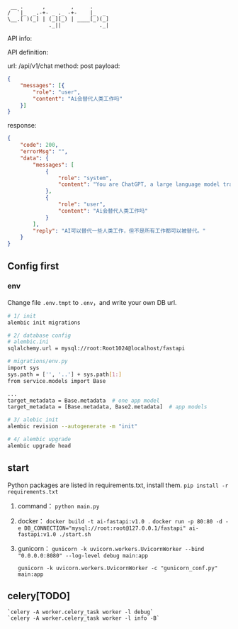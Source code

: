
     __ .      ,        ,     .     
    /  `|_  _.-+- _ ._ -+-    |_  _ 
    \__.[ )(_] | (_][_) | ____[_)(_]
                 ._||            ._|


API info:


API definition:


url: /api/v1/chat
method: post
payload: 

```json
{
    "messages": [{
        "role": "user",
        "content": "Ai会替代人类工作吗"
    }]
}
```

response:

```json
{
    "code": 200,
    "errorMsg": "",
    "data": {
        "messages": [
            {
                "role": "system",
                "content": "You are ChatGPT, a large language model trained by OpenAI. Answer as concisely as possible."
            },
            {
                "role": "user",
                "content": "Ai会替代人类工作吗"
            }
        ],
        "reply": "AI可以替代一些人类工作，但不是所有工作都可以被替代。"
    }
}
```


## Config first

### env
Change file `.env.tmpt` to `.env`，and write your own DB url.

```bash 
# 1/ init
alembic init migrations 

# 2/ database config
# alembic.ini 
sqlalchemy.url = mysql://root:Root1024@localhost/fastapi

# migrations/env.py
import sys 
sys.path = ['', '..'] + sys.path[1:]
from service.models import Base

...
target_metadata = Base.metadata  # one app model 
target_metadata = [Base.metadata, Base2.metadata]  # app models

# 3/ alebic init
alembic revision --autogenerate -m "init"

# 4/ alembic upgrade
alembic upgrade head 
```


## start

Python packages are listed in requirements.txt, install them. 
`pip install -r requirements.txt`

1. command：
    `python main.py`

2. docker：
    `docker build -t ai-fastapi:v1.0 .`
    `docker run -p 80:80 -d -e DB_CONNECTION="mysql://root:root@127.0.0.1/fastapi" ai-fastapi:v1.0 ./start.sh `

3. gunicorn：
    `gunicorn -k uvicorn.workers.UvicornWorker --bind "0.0.0.0:8080" --log-level debug main:app`

    `gunicorn -k uvicorn.workers.UvicornWorker -c "gunicorn_conf.py" main:app`


## celery[TODO]

    `celery -A worker.celery_task worker -l debug`
    `celery -A worker.celery_task worker -l info -B`
